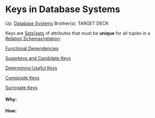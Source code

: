 # Keys in Database Systems

Up: [Database Systems](database_systems)
Brother(s):
TARGET DECK

Keys are [Sets|sets](sets|sets) of attributes that must be **unique** for all tuples in a [Relation Schemas|relation](relation_schemas|relation).

[Functional Dependencies](functional_dependencies)

[Superkeys and Candidate Keys](superkeys_and_candidate_keys)

[Determining Useful Keys](determining_useful_keys)

[Composite Keys](composite_keys)

[Surrogate Keys](surrogate_keys)






























#### Why:
#### How:









